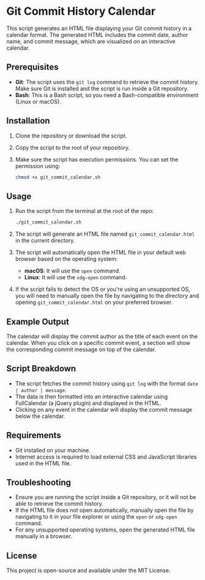 # Git Commit History Calendar

This script generates an HTML file displaying your Git commit history in a calendar format. The generated HTML includes the commit date, author name, and commit message, which are visualized on an interactive calendar.

## Prerequisites

- **Git**: The script uses the `git log` command to retrieve the commit history. Make sure Git is installed and the script is run inside a Git repository.
- **Bash**: This is a Bash script, so you need a Bash-compatible environment (Linux or macOS).

## Installation

1. Clone the repository or download the script.
2. Copy the script to the root of your repository.
3. Make sure the script has execution permissions. You can set the permission using:

    ```bash
    chmod +x git_commit_calendar.sh
    ```

## Usage

1. Run the script from the terminal at the root of the repo:

    ```bash
    ./git_commit_calendar.sh
    ```

2. The script will generate an HTML file named `git_commit_calendar.html` in the current directory.
3. The script will automatically open the HTML file in your default web browser based on the operating system:
    - **macOS**: It will use the `open` command.
    - **Linux**: It will use the `xdg-open` command.
4. If the script fails to detect the OS or you're using an unsupported OS, you will need to manually open the file by navigating to the directory and opening `git_commit_calendar.html` on your preferred browser.

## Example Output

The calendar will display the commit author as the title of each event on the calendar. When you click on a specific commit event, a section will show the corresponding commit message on top of the calendar.

## Script Breakdown

- The script fetches the commit history using `git log` with the format `date | author | message`.
- The data is then formatted into an interactive calendar using FullCalendar (a jQuery plugin) and displayed in the HTML.
- Clicking on any event in the calendar will display the commit message below the calendar.

## Requirements

- Git installed on your machine.
- Internet access is required to load external CSS and JavaScript libraries used in the HTML file.

## Troubleshooting

- Ensure you are running the script inside a Git repository, or it will not be able to retrieve the commit history.
- If the HTML file does not open automatically, manually open the file by navigating to it in your file explorer or using the `open` or `xdg-open` command.
- For any unsupported operating systems, open the generated HTML file manually in a browser.

## License

This project is open-source and available under the MIT License.

